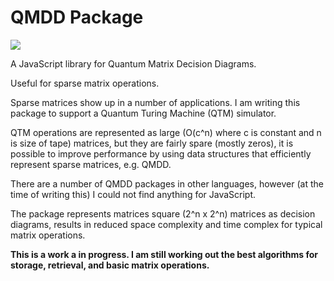 # QMDD Package

![](https://travis-ci.org/sdiemert/qmddjs.svg?branch=master)

A JavaScript library for Quantum Matrix Decision Diagrams.

Useful for sparse matrix operations.
 
Sparse matrices show up in a number of applications. I am writing this package to support a Quantum Turing Machine (QTM) simulator.
 
QTM operations are represented as large (O(c^n) where c is constant and n is size of tape) matrices, but they are fairly spare (mostly zeros), it is possible to improve performance by using data structures that efficiently represent sparse matrices, e.g. QMDD.
    
There are a number of QMDD packages in other languages, however (at the time of writing this) I could not find anything for JavaScript. 

The package represents matrices square (2^n x 2^n) matrices as decision diagrams, results in reduced space complexity and time complex for typical matrix operations. 


**This is a work a in progress. I am still working out the best algorithms for storage, retrieval, and basic matrix operations.**